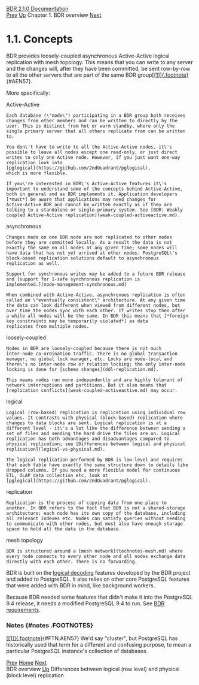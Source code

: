   [BDR 2.1.0 Documentation](README.md)                                                                                
  [Prev](overview.md "BDR overview")   [Up](overview.md)    Chapter 1. BDR overview    [Next](logical-vs-physical.md "Differences between logical (row level) and physical (block level) replication")  


# 1.1. Concepts

BDR provides loosely-coupled asynchronous Active-Active logical
replication with mesh topology. This means that you can write to any
server and the changes will, after they have been committed, be sent
row-by-row to all the other servers that are part of the same BDR
group[[\[1\]]{.footnote}](#FTN.AEN57){#AEN57}.

More specifically:


Active-Active

    Each database (\"node\") participating in a BDR group both receives
    changes from other members and can be written to directly by the
    user. This is distinct from hot or warm standby, where only the
    single primary server that all others replicate from can be written
    to.

    You don\'t have to write to all the Active-Active nodes, it\'s
    possible to leave all nodes except one read-only, or just direct
    writes to only one Active node. However, if you just want one-way
    replication look into
    [pglogical](https://github.com/2ndQuadrant/pglogical),
    which is more flexible.

    If you\'re interested in BDR\'s Active-Active features it\'s
    important to understand some of the concepts behind Active-Active,
    both in general and as BDR implements it. Application developers
    [*must*] be aware that applications may need changes for
    Active-Active BDR and cannot be written exactly as if they are
    talking to a standalone or single-primary system. See [BDR: Weakly
    coupled Active-Active replication](weak-coupled-activeactive.md).

asynchronous

    Changes made on one BDR node are not replicated to other nodes
    before they are committed locally. As a result the data is not
    exactly the same on all nodes at any given time; some nodes will
    have data that has not yet arrived at other nodes. PostgreSQL\'s
    block-based replication solutions default to asynchronous
    replication as well.

    Support for synchronous writes may be added to a future BDR release
    and [support for 1-safe synchronous replication is
    implemented.](node-management-synchronous.md)

    When combined with Active-Active, asynchronous replication is often
    called an \"eventually consistent\" architecture. At any given time
    the data can look different when viewed from different nodes, but
    over time the nodes sync with each other. If writes stop then after
    a while all nodes will be the same. In BDR this means that [*foreign
    key constraints may be temporarily violated*] as data
    replicates from multiple nodes.

loosely-coupled

    Nodes in BDR are loosely-coupled because there is not much
    inter-node co-ordination traffic. There is no global transaction
    manager, no global lock manager, etc. Locks are node-local and
    there\'s no inter-node row or relation locking; the only inter-node
    locking is done for [schema changes](ddl-replication.md).

    This means nodes run more independently and are highly tolerant of
    network interruptions and partitions. But it also means that
    [replication conflicts](weak-coupled-activeactive.md) may occur.

logical

    Logical (row-based) replication is replication using individual row
    values. It contrasts with physical (block-based) replication where
    changes to data blocks are sent. Logical replication is at a
    different level - it\'s a lot like the difference between sending a
    set of files and sending the hard drive the files are on. Logical
    replication has both advantages and disadvantages compared to
    physical replication; see [Differences between logical and physical
    replication](logical-vs-physical.md).

    The logical replication performed by BDR is low-level and requires
    that each table have exactly the same structure down to details like
    dropped columns. If you need a more flexible model for continuous
    ETL, OLAP data collection etc, look at
    [pglogical](https://github.com/2ndQuadrant/pglogical).

replication

    Replication is the process of copying data from one place to
    another. In BDR refers to the fact that BDR is not a shared-storage
    architecture; each node has its own copy of the database, including
    all relevant indexes etc. Nodes can satisfy queries without needing
    to communicate with other nodes, but must also have enough storage
    space to hold all the data in the database.

mesh topology

    BDR is structured around a [mesh network](technotes-mesh.md) where
    every node connects to every other node and all nodes exchange data
    directly with each other. There is no forwarding.

BDR is built on the [logical
decoding](http://www.postgresql.org/docs/current/static/logicaldecoding.html)
features developed by the BDR project and added to PostgreSQL. It also
relies on other core PostgreSQL features that were added with BDR in
mind, like background workers.

Because BDR needed some features that didn\'t make it into the
PostgreSQL 9.4 release, it needs a modified PostgreSQL 9.4 to run. See
[BDR requirements](install-requirements.md).

### Notes {#notes .FOOTNOTES}

  [[\[1\]]{.footnote}](bdr-concepts.md#AEN57){#FTN.AEN57}   We\'d say \"cluster\", but PostgreSQL has historically used that term for a different and confusing purpose, to mean a particular PostgreSQL instance\'s collection of databases.



  [Prev](overview.md)    [Home](README.md)                                    [Next](logical-vs-physical.md)  
  BDR overview                            [Up](overview.md)    Differences between logical (row level) and physical (block level) replication
